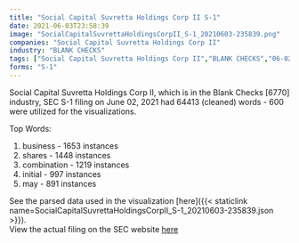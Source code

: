 ```yaml
---
title: "Social Capital Suvretta Holdings Corp II S-1"
date: 2021-06-03T23:58:39
image: "SocialCapitalSuvrettaHoldingsCorpII_S-1_20210603-235839.png"
companies: "Social Capital Suvretta Holdings Corp II"
industry: "BLANK CHECKS"
tags: ["Social Capital Suvretta Holdings Corp II","BLANK CHECKS","06-02-2021","S-1"]
forms: "S-1"
---
```

Social Capital Suvretta Holdings Corp II, which is in the Blank Checks [6770] industry, SEC S-1 filing on June 02, 2021 had 64413 (cleaned) words - 600 were utilized for the visualizations.

Top Words:
1. business - 1653 instances
2. shares - 1448 instances
3. combination - 1219 instances
4. initial - 997 instances
5. may - 891 instances


See the parsed data used in the visualization [here]({{< staticlink name=SocialCapitalSuvrettaHoldingsCorpII_S-1_20210603-235839.json >}}).  
View the actual filing on the SEC website [here](https://www.sec.gov/Archives/edgar/data/1850271/0001193125-21-180031.txt)